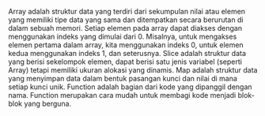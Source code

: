 Array adalah struktur data yang terdiri dari sekumpulan nilai atau elemen yang memiliki tipe data yang sama dan ditempatkan secara berurutan di dalam sebuah memori. Setiap elemen pada array dapat diakses dengan menggunakan indeks yang dimulai dari 0. Misalnya, untuk mengakses elemen pertama dalam array, kita menggunakan indeks 0, untuk elemen kedua menggunakan indeks 1, dan seterusnya.
Slice adalah struktur data yang berisi sekelompok elemen, dapat berisi satu jenis variabel (seperti Array) tetapi memiliki ukuran alokasi yang dinamis.
Map adalah struktur data yang menyimpan data dalam bentuk pasangan kunci dan nilai di mana setiap kunci unik.
Function adalah bagian dari kode yang dipanggil dengan nama. Function merupakan cara mudah untuk membagi kode menjadi blok-blok yang berguna.
